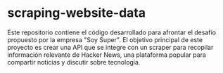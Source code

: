 # scraping-website-data
Este repositorio contiene el código desarrollado para afrontar el desafío propuesto por la empresa "Soy Super". El objetivo principal de este proyecto es crear una API que se integre con un scraper para recopilar información relevante de Hacker News, una plataforma popular para compartir noticias y discutir sobre tecnología.
